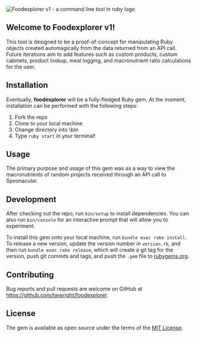 
![Foodexplorer v1 - a command line tool in ruby logo](https://github.com/twwright/foodexplorer/blob/master/foodexplorerv1.svg)

## Welcome to Foodexplorer v1! 

This tool is designed to be a proof-of-concept for manipulating Ruby objects created automagically from the data returned from an API call. Future iterations aim to add features such as custom products, custom cabinets, product lookup, meal logging, and macronutrient ratio calculations for the user.

## Installation

Eventually, **foodexplorer** will be a fully-fledged Ruby gem. At the moment, installation can be performed with the following steps:
1. Fork the repo
2. Clone to your local machine
3. Change directory into \bin
4. Type `ruby start` in your terminal!

## Usage

The primary purpose and usage of this gem was as a way to view the macronutrients of random projects received through an API call to Spoonacular.

## Development

After checking out the repo, run `bin/setup` to install dependencies. You can also run `bin/console` for an interactive prompt that will allow you to experiment.

To install this gem onto your local machine, run `bundle exec rake install`. To release a new version, update the version number in `version.rb`, and then run `bundle exec rake release`, which will create a git tag for the version, push git commits and tags, and push the `.gem` file to [rubygems.org](https://rubygems.org).

## Contributing

Bug reports and pull requests are welcome on GitHub at https://github.com/twwright/foodexplorer.

## License

The gem is available as open source under the terms of the [MIT License](https://opensource.org/licenses/MIT).
